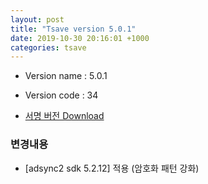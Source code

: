 ```yaml
---
layout: post
title: "Tsave version 5.0.1"
date: 2019-10-30 20:16:01 +1000
categories: tsave 
---
```


- Version name : 5.0.1
- Version code : 34

- [서명 버전 Download](https://firebasestorage.googleapis.com/v0/b/tsave-e8595.appspot.com/o/Tsave_5.0.1.apk?alt=media&token=46f7b2ec-a1f7-4df3-94df-8a89417fc38f)

### 변경내용 
- [adsync2 sdk 5.2.12] 적용 (암호화 패턴 강화)